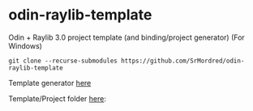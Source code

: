 # odin-raylib-template
Odin + Raylib 3.0 project template (and binding/project generator) (For Windows)

`git clone --recurse-submodules https://github.com/SrMordred/odin-raylib-template`

Template generator [here](https://github.com/SrMordred/odin-raylib-template/tree/main/generator)

Template/Project folder [here](https://github.com/SrMordred/odin-raylib-template/tree/main/template):
